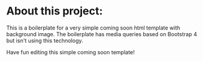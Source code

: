 # About this project:
This is a boilerplate for a very simple coming soon html template with background image.
The boilerplate has media queries based on Bootstrap 4 but isn't using this technology.

Have fun editing this simple coming soon template!
